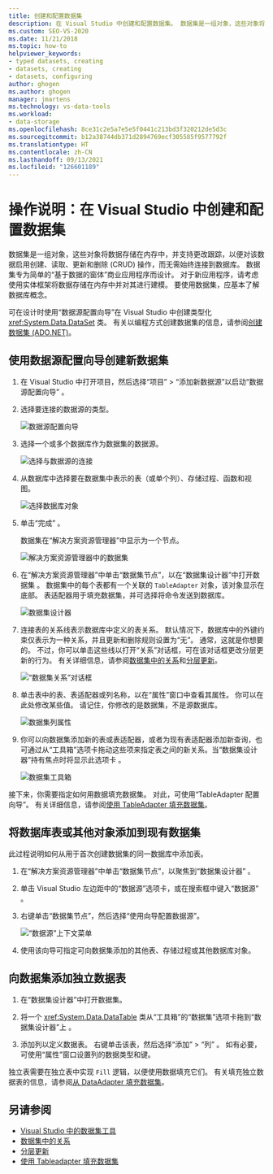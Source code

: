 ```yaml
---
title: 创建和配置数据集
description: 在 Visual Studio 中创建和配置数据集。 数据集是一组对象，这些对象将 DB 中的数据存储在内存中，并支持对该数据的 CRUD 操作。
ms.custom: SEO-VS-2020
ms.date: 11/21/2018
ms.topic: how-to
helpviewer_keywords:
- typed datasets, creating
- datasets, creating
- datasets, configuring
author: ghogen
ms.author: ghogen
manager: jmartens
ms.technology: vs-data-tools
ms.workload:
- data-storage
ms.openlocfilehash: 8ce31c2e5a7e5e5f0441c213bd3f320212de5d3c
ms.sourcegitcommit: b12a38744db371d2894769ecf305585f9577792f
ms.translationtype: HT
ms.contentlocale: zh-CN
ms.lasthandoff: 09/13/2021
ms.locfileid: "126601189"
---
```

# <a name="how-to-create-and-configure-datasets-in-visual-studio"></a>操作说明：在 Visual Studio 中创建和配置数据集

数据集是一组对象，这些对象将数据存储在内存中，并支持更改跟踪，以便对该数据启用创建、读取、更新和删除 (CRUD) 操作，而无需始终连接到数据库。 数据集专为简单的“基于数据的窗体”商业应用程序而设计。 对于新应用程序，请考虑使用实体框架将数据存储在内存中并对其进行建模。 要使用数据集，应基本了解数据库概念。

可在设计时使用“数据源配置向导”在 Visual Studio 中创建类型化 <xref:System.Data.DataSet> 类。 有关以编程方式创建数据集的信息，请参阅[创建数据集 (ADO.NET)](/dotnet/framework/data/adonet/dataset-datatable-dataview/creating-a-dataset)。

## <a name="create-a-new-dataset-by-using-the-data-source-configuration-wizard"></a>使用数据源配置向导创建新数据集

1. 在 Visual Studio 中打开项目，然后选择“项目” > “添加新数据源”以启动“数据源配置向导”  。

2. 选择要连接的数据源的类型。

     ![数据源配置向导](../data-tools/media/data-source-configuration-wizard.png)

3. 选择一个或多个数据库作为数据集的数据源。

     ![选择与数据源的连接](../data-tools/media/data-source-choose-a-connection.png)

4. 从数据库中选择要在数据集中表示的表（或单个列）、存储过程、函数和视图。

     ![选择数据库对象](../data-tools/media/raddata-chose-objects.png)

5. 单击“完成”  。

   数据集在“解决方案资源管理器”中显示为一个节点。

   ![解决方案资源管理器中的数据集](../data-tools/media/dataset-in-solution-explorer.png)

6. 在“解决方案资源管理器”中单击“数据集节点”，以在“数据集设计器”中打开数据集 。 数据集中的每个表都有一个关联的 `TableAdapter` 对象，该对象显示在底部。 表适配器用于填充数据集，并可选择将命令发送到数据库。

   ![数据集设计器](../data-tools/media/dataset-designer.png)

7. 连接表的关系线表示数据库中定义的表关系。 默认情况下，数据库中的外键约束仅表示为一种关系，并且更新和删除规则设置为“无”。 通常，这就是你想要的。 不过，你可以单击这些线以打开“关系”对话框，可在该对话框更改分层更新的行为。 有关详细信息，请参阅[数据集中的关系](../data-tools/relationships-in-datasets.md)和[分层更新](../data-tools/hierarchical-update.md)。

     ![“数据集关系”对话框](../data-tools/media/raddata-relation-dialog.png)

8. 单击表中的表、表适配器或列名称，以在“属性”窗口中查看其属性。 你可以在此处修改某些值。 请记住，你修改的是数据集，不是源数据库。

     ![数据集列属性](../data-tools/media/dataset-column-properties.png)

9. 你可以向数据集添加新的表或表适配器，或者为现有表适配器添加新查询，也可通过从“工具箱”选项卡拖动这些项来指定表之间的新关系。当“数据集设计器”持有焦点时将显示此选项卡 。

     ![数据集工具箱](../data-tools/media/raddata-dataset-toolbox.png)

接下来，你需要指定如何用数据填充数据集。 对此，可使用“TableAdapter 配置向导”。 有关详细信息，请参阅[使用 TableAdapter 填充数据集](../data-tools/fill-datasets-by-using-tableadapters.md)。

## <a name="add-a-database-table-or-other-object-to-an-existing-dataset"></a>将数据库表或其他对象添加到现有数据集

此过程说明如何从用于首次创建数据集的同一数据库中添加表。

1. 在“解决方案资源管理器”中单击“数据集节点”，以聚焦到“数据集设计器” 。

2. 单击 Visual Studio 左边距中的“数据源”选项卡，或在搜索框中键入“数据源” 。

3. 右键单击“数据集节点”，然后选择“使用向导配置数据源”。

     ![“数据源”上下文菜单](../data-tools/media/data-source-context-menu.png)

4. 使用该向导可指定可向数据集添加的其他表、存储过程或其他数据库对象。

## <a name="add-a-stand-alone-data-table-to-a-dataset"></a>向数据集添加独立数据表

1. 在“数据集设计器”中打开数据集。

2. 将一个 <xref:System.Data.DataTable> 类从“工具箱”的“数据集”选项卡拖到“数据集设计器”上  。

3. 添加列以定义数据表。 右键单击该表，然后选择“添加” > “列” 。 如有必要，可使用“属性”窗口设置列的数据类型和键。

独立表需要在独立表中实现 `Fill` 逻辑，以便使用数据填充它们。 有关填充独立数据表的信息，请参阅[从 DataAdapter 填充数据集](/dotnet/framework/data/adonet/populating-a-dataset-from-a-dataadapter)。

## <a name="see-also"></a>另请参阅

- [Visual Studio 中的数据集工具](../data-tools/dataset-tools-in-visual-studio.md)
- [数据集中的关系](../data-tools/relationships-in-datasets.md)
- [分层更新](../data-tools/hierarchical-update.md)
- [使用 Tableadapter 填充数据集](../data-tools/fill-datasets-by-using-tableadapters.md)
